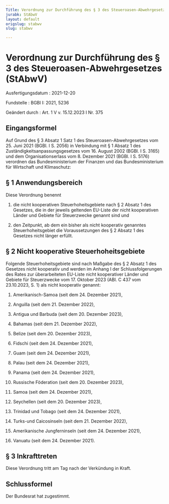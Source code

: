 ```yaml
---
Title: Verordnung zur Durchführung des § 3 des Steueroasen-Abwehrgesetzes
jurabk: StAbwV
layout: default
origslug: stabwv
slug: stabwv

---
```


# Verordnung zur Durchführung des § 3 des Steueroasen-Abwehrgesetzes (StAbwV)

Ausfertigungsdatum
:   2021-12-20

Fundstelle
:   BGBl I: 2021, 5236

Geändert durch
:   Art. 1 V v. 15.12.2023 I Nr. 375


## Eingangsformel

Auf Grund des § 3 Absatz 1 Satz 1 des Steueroasen-Abwehrgesetzes vom
25\. Juni 2021 (BGBl. I S. 2056) in Verbindung mit § 1 Absatz 1 des
Zuständigkeitsanpassungsgesetzes vom 16. August 2002 (BGBl. I S. 3165)
und dem Organisationserlass vom 8. Dezember 2021 (BGBl. I S. 5176)
verordnen das Bundesministerium der Finanzen und das Bundesministerium
für Wirtschaft und Klimaschutz:


## § 1 Anwendungsbereich

Diese Verordnung benennt

1.  die nicht kooperativen Steuerhoheitsgebiete nach § 2 Absatz 1 des
    Gesetzes, die in der jeweils geltenden EU-Liste der nicht kooperativen
    Länder und Gebiete für Steuerzwecke genannt sind und


2.  den Zeitpunkt, ab dem ein bisher als nicht kooperativ genanntes
    Steuerhoheitsgebiet die Voraussetzungen des § 2 Absatz 1 des Gesetzes
    nicht länger erfüllt.





## § 2 Nicht kooperative Steuerhoheitsgebiete

Folgende Steuerhoheitsgebiete sind nach Maßgabe des § 2 Absatz 1 des
Gesetzes nicht kooperativ und werden im Anhang I der
Schlussfolgerungen des Rates zur überarbeiteten EU-Liste nicht
kooperativer Länder und Gebiete für Steuerzwecke vom 17. Oktober 2023
(ABl. C 437 vom 23.10.2023, S. 1) als nicht kooperativ genannt:

1.  Amerikanisch-Samoa (seit dem 24. Dezember 2021),


2.  Anguilla (seit dem 21. Dezember 2022),


3.  Antigua und Barbuda (seit dem 20. Dezember 2023),


4.  Bahamas (seit dem 21. Dezember 2022),


5.  Belize (seit dem 20. Dezember 2023),


6.  Fidschi (seit dem 24. Dezember 2021),


7.  Guam (seit dem 24. Dezember 2021),


8.  Palau (seit dem 24. Dezember 2021),


9.  Panama (seit dem 24. Dezember 2021),


10. Russische Föderation (seit dem 20. Dezember 2023),


11. Samoa (seit dem 24. Dezember 2021),


12. Seychellen (seit dem 20. Dezember 2023),


13. Trinidad und Tobago (seit dem 24. Dezember 2021),


14. Turks-und Caicosinseln (seit dem 21. Dezember 2022),


15. Amerikanische Jungferninseln (seit dem 24. Dezember 2021),


16. Vanuatu (seit dem 24. Dezember 2021).





## § 3 Inkrafttreten

Diese Verordnung tritt am Tag nach der Verkündung in Kraft.


## Schlussformel

Der Bundesrat hat zugestimmt.


